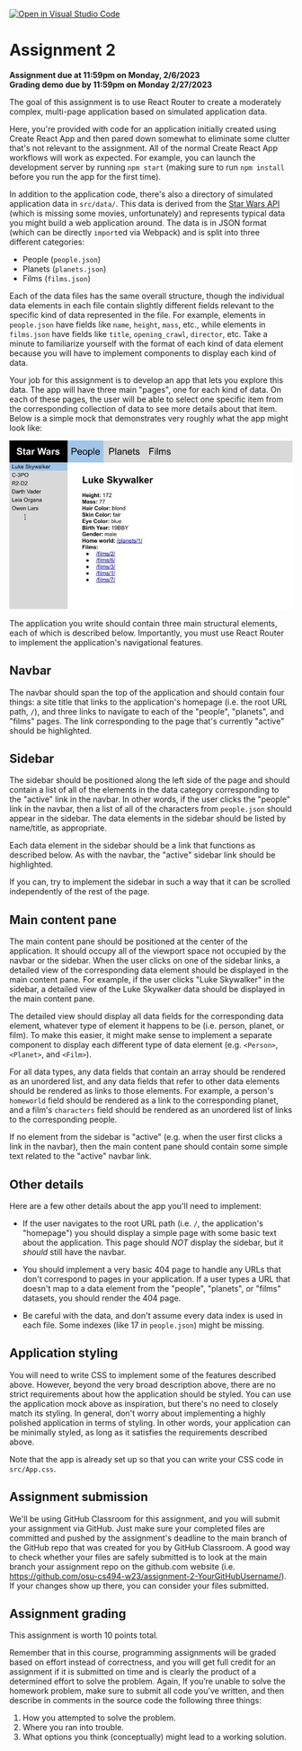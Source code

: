 [![Open in Visual Studio Code](https://classroom.github.com/assets/open-in-vscode-c66648af7eb3fe8bc4f294546bfd86ef473780cde1dea487d3c4ff354943c9ae.svg)](https://classroom.github.com/online_ide?assignment_repo_id=9879770&assignment_repo_type=AssignmentRepo)
# Assignment 2

**Assignment due at 11:59pm on Monday, 2/6/2023**<br>
**Grading demo due by 11:59pm on Monday 2/27/2023**

The goal of this assignment is to use React Router to create a moderately complex, multi-page application based on simulated application data.

Here, you're provided with code for an application initially created using Create React App and then pared down somewhat to eliminate some clutter that's not relevant to the assignment.  All of the normal Create React App workflows will work as expected.  For example, you can launch the development server by running `npm start` (making sure to run `npm install` before you run the app for the first time).

In addition to the application code, there's also a directory of simulated application data in `src/data/`.  This data is derived from the [Star Wars API](https://swapi.dev/) (which is missing some movies, unfortunately) and represents typical data you might build a web application around.  The data is in JSON format (which can be directly `import`ed via Webpack) and is split into three different categories:
  * People (`people.json`)
  * Planets (`planets.json`)
  * Films (`films.json`)

Each of the data files has the same overall structure, though the individual data elements in each file contain slightly different fields relevant to the specific kind of data represented in the file.  For example, elements in `people.json` have fields like `name`, `height`, `mass`, etc., while elements in `films.json` have fields like `title`, `opening_crawl`, `director`, etc.  Take a minute to familiarize yourself with the format of each kind of data element because you will have to implement components to display each kind of data.

Your job for this assignment is to develop an app that lets you explore this data.  The app will have three main "pages", one for each kind of data.  On each of these pages, the user will be able to select one specific item from the corresponding collection of data to see more details about that item.  Below is a simple mock that demonstrates very roughly what the app might look like:

![Application mock](app-mock.jpg)

The application you write should contain three main structural elements, each of which is described below.  Importantly, you must use React Router to implement the application's navigational features.

## Navbar

The navbar should span the top of the application and should contain four things: a site title that links to the application's homepage (i.e. the root URL path, `/`), and three links to navigate to each of the "people", "planets", and "films" pages.  The link corresponding to the page that's currently "active" should be highlighted.

## Sidebar

The sidebar should be positioned along the left side of the page and should contain a list of all of the elements in the data category corresponding to the "active" link in the navbar.  In other words, if the user clicks the "people" link in the navbar, then a list of all of the characters from `people.json` should appear in the sidebar.  The data elements in the sidebar should be listed by name/title, as appropriate.

Each data element in the sidebar should be a link that functions as described below.  As with the navbar, the "active" sidebar link should be highlighted.

If you can, try to implement the sidebar in such a way that it can be scrolled independently of the rest of the page.

## Main content pane

The main content pane should be positioned at the center of the application.  It should occupy all of the viewport space not occupied by the navbar or the sidebar.  When the user clicks on one of the sidebar links, a detailed view of the corresponding data element should be displayed in the main content pane.  For example, if the user clicks "Luke Skywalker" in the sidebar, a detailed view of the Luke Skywalker data should be displayed in the main content pane.

The detailed view should display all data fields for the corresponding data element, whatever type of element it happens to be (i.e. person, planet, or film).  To make this easier, it might make sense to implement a separate component to display each different type of data element (e.g. `<Person>`, `<Planet>`, and `<Film>`).

For all data types, any data fields that contain an array should be rendered as an unordered list, and any data fields that refer to other data elements should be rendered as links to those elements.  For example, a person's `homeworld` field should be rendered as a link to the corresponding planet, and a film's `characters` field should be rendered as an unordered list of links to the corresponding people.

If no element from the sidebar is "active" (e.g. when the user first clicks a link in the navbar), then the main content pane should contain some simple text related to the "active" navbar link.

## Other details

Here are a few other details about the app you'll need to implement:

  * If the user navigates to the root URL path (i.e. `/`, the application's "homepage") you should display a simple page with some basic text about the application.  This page should *NOT* display the sidebar, but it *should* still have the navbar.

  * You should implement a very basic 404 page to handle any URLs that don't correspond to pages in your application.  If a user types a URL that doesn't map to a data element from the "people", "planets", or "films" datasets, you should render the 404 page.

  * Be careful with the data, and don't assume every data index is used in each file.  Some indexes (like 17 in `people.json`) might be missing.

## Application styling

You will need to write CSS to implement some of the features described above.  However, beyond the very broad description above, there are no strict requirements about how the application should be styled.  You can use the application mock above as inspiration, but there's no need to closely match its styling.  In general, don't worry about implementing a highly polished application in terms of styling.  In other words, your application can be minimally styled, as long as it satisfies the requirements described above.

Note that the app is already set up so that you can write your CSS code in `src/App.css`.

## Assignment submission

We'll be using GitHub Classroom for this assignment, and you will submit your assignment via GitHub.  Just make sure your completed files are committed and pushed by the assignment's deadline to the main branch of the GitHub repo that was created for you by GitHub Classroom.  A good way to check whether your files are safely submitted is to look at the main branch your assignment repo on the github.com website (i.e. https://github.com/osu-cs494-w23/assignment-2-YourGitHubUsername/). If your changes show up there, you can consider your files submitted.

## Assignment grading

This assignment is worth 10 points total.

Remember that in this course, programming assignments will be graded based on effort instead of correctness, and you will get full credit for an assignment if it is submitted on time and is clearly the product of a determined effort to solve the problem.  Again, If you’re unable to solve the homework problem, make sure to submit all code you’ve written, and then describe in comments in the source code the following three things:
  1. How you attempted to solve the problem.
  2. Where you ran into trouble.
  3. What options you think (conceptually) might lead to a working solution.

